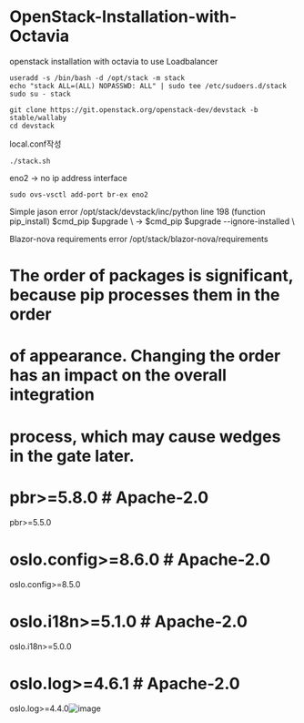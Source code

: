 # OpenStack-Installation-with-Octavia
openstack installation with octavia to use Loadbalancer


```
useradd -s /bin/bash -d /opt/stack -m stack
echo "stack ALL=(ALL) NOPASSWD: ALL" | sudo tee /etc/sudoers.d/stack
sudo su - stack
```

```
git clone https://git.openstack.org/openstack-dev/devstack -b stable/wallaby
cd devstack
```

local.conf작성

```
./stack.sh
```

eno2 -> no ip address interface
```
sudo ovs-vsctl add-port br-ex eno2
```


Simple jason error
/opt/stack/devstack/inc/python  line 198 (function pip_install)
$cmd_pip $upgrade \ -> $cmd_pip $upgrade --ignore-installed \



Blazor-nova requirements error
/opt/stack/blazor-nova/requirements

# The order of packages is significant, because pip processes them in the order
# of appearance. Changing the order has an impact on the overall integration
# process, which may cause wedges in the gate later.

# pbr>=5.8.0 # Apache-2.0
pbr>=5.5.0
# oslo.config>=8.6.0 # Apache-2.0
oslo.config>=8.5.0
# oslo.i18n>=5.1.0 # Apache-2.0
oslo.i18n>=5.0.0
# oslo.log>=4.6.1 # Apache-2.0
oslo.log>=4.4.0![image](https://user-images.githubusercontent.com/55525510/178706132-2fdae6cb-2c68-4100-9935-1f6b8afcffc9.png)

